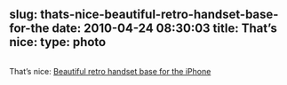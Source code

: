 slug: thats-nice-beautiful-retro-handset-base-for-the
date: 2010-04-24 08:30:03
title: That’s nice: 
type: photo
---

<a href="http://www.tuaw.com/2010/04/23/beautiful-retro-handset-base-for-the-iphone/"><img src="{{@asset.url swerner/tumblr/2010-04-24-thats-nice-beautiful-retro-handset-base-for-the-d1a44eab35.jpeg}}" alt=""/></a>

That’s nice: [Beautiful retro handset base for the iPhone](http://www.tuaw.com/2010/04/23/beautiful-retro-handset-base-for-the-iphone/)
